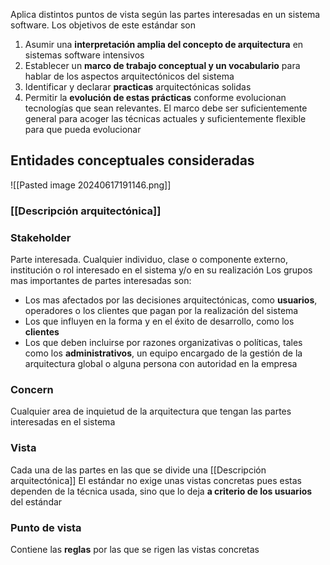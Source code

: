 Aplica distintos puntos de vista según las partes interesadas en un sistema software. Los objetivos de este estándar son
1. Asumir una **interpretación amplia del concepto de arquitectura** en sistemas software intensivos
2. Establecer un **marco de trabajo conceptual y un vocabulario** para hablar de los aspectos arquitectónicos del sistema
3. Identificar y declarar **practicas** arquitectónicas solidas
4. Permitir la **evolución de estas prácticas** conforme evolucionan tecnologías que sean relevantes. El marco debe ser suficientemente general para acoger las técnicas actuales y suficientemente flexible para que pueda evolucionar
## Entidades conceptuales consideradas
![[Pasted image 20240617191146.png]]
### [[Descripción arquitectónica]]
### Stakeholder
Parte interesada. Cualquier individuo, clase o componente externo, institución o rol interesado en el sistema y/o en su realización
Los grupos mas importantes de partes interesadas son:
- Los mas afectados por las decisiones arquitectónicas, como **usuarios**, operadores o los clientes que pagan por la realización del sistema
- Los que influyen en la forma y en el éxito de desarrollo, como los **clientes**
- Los que deben incluirse por razones organizativas o políticas, tales como los **administrativos**, un equipo encargado de la gestión de la arquitectura global o alguna persona con autoridad en la empresa
### Concern
Cualquier area de inquietud de la arquitectura que tengan las partes interesadas en el sistema
### Vista
Cada una de las partes en las que se divide una [[Descripción arquitectónica]]
El estándar no exige unas vistas concretas pues estas dependen de la técnica usada, sino que lo deja **a criterio de los usuarios** del estándar
### Punto de vista
Contiene las **reglas** por las que se rigen las vistas concretas
